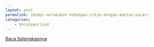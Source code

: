 ```yaml
---
layout: post
permalink: /mimpi-melakukan-hubungan-intim-dengan-mantan-pacar/
categories:
    - Uncategorized
---
```


[Baca Selengkapnya](/05)